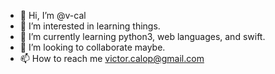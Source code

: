 - 👋 Hi, I’m @v-cal
- 👀 I’m interested in learning things.
- 🌱 I’m currently learning python3, web languages, and swift.
- 💞️ I’m looking to collaborate maybe.
- 📫 How to reach me victor.calop@gmail.com
